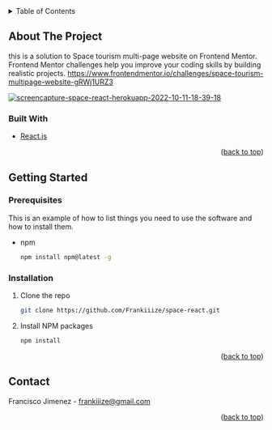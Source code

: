 <!-- PROJECT LOGO -->
<!-- <br />
<div align="center">
  <a href="https://github.com/othneildrew/Best-README-Template">
    <img src="images/logo.png" alt="Logo" width="80" height="80">
  </a>

  <h3 align="center">Best-README-Template</h3>

  <p align="center">
    An awesome README template to jumpstart your projects!
    <br />
    <a href="https://github.com/othneildrew/Best-README-Template"><strong>Explore the docs »</strong></a>
    <br />
    <br />
    <a href="https://github.com/othneildrew/Best-README-Template">View Demo</a>
    ·
    <a href="https://github.com/othneildrew/Best-README-Template/issues">Report Bug</a>
    ·
    <a href="https://github.com/othneildrew/Best-README-Template/issues">Request Feature</a>
  </p>
</div> -->



<!-- TABLE OF CONTENTS -->

<details>
  <summary>Table of Contents</summary>
  <ol>
    <li>
      <a href="#about-the-project">About The Project</a>
      <ul>
        <li><a href="#built-with">Built With</a></li>
      </ul>
    </li>
    <li>
      <a href="#getting-started">Getting Started</a>
      <ul>
        <li><a href="#prerequisites">Prerequisites</a></li>
        <li><a href="#installation">Installation</a></li>
      </ul>
    </li>
    <li><a href="#contact">Contact</a></li>
<!--     <li><a href="#acknowledgments">Acknowledgments</a></li> -->
  </ol>
</details>



<!-- ABOUT THE PROJECT -->
## About The Project

this is a solution to Space tourism multi-page website on Frontend Mentor. Frontend Mentor challenges help you improve your coding skills by building realistic projects.
https://www.frontendmentor.io/challenges/space-tourism-multipage-website-gRWj1URZ3

<a href="https://ibb.co/YpxqGPS"><img src="https://i.ibb.co/ChfTFmy/screencapture-space-react-herokuapp-2022-10-11-18-39-18.png" alt="screencapture-space-react-herokuapp-2022-10-11-18-39-18" target="_blank" border="0"></a>


### Built With

* [React.js](https://reactjs.org/)



<p align="right">(<a href="#top">back to top</a>)</p>



<!-- GETTING STARTED -->
## Getting Started

### Prerequisites

This is an example of how to list things you need to use the software and how to install them.
* npm
  ```sh
  npm install npm@latest -g
  ```
### Installation

1. Clone the repo
   ```sh
   git clone https://github.com/Frankiiize/space-react.git
   ```
3. Install NPM packages
   ```sh
   npm install
   ```

<p align="right">(<a href="#top">back to top</a>)</p>

<!-- CONTACT -->
## Contact

Francisco Jimenez - frankiiize@gmail.com

<p align="right">(<a href="#top">back to top</a>)</p>





